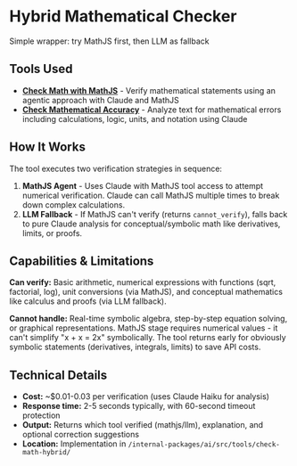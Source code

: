 # Hybrid Mathematical Checker

Simple wrapper: try MathJS first, then LLM as fallback

## Tools Used

- **[Check Math with MathJS](/tools/check-math-with-mathjs)** - Verify mathematical statements using an agentic approach with Claude and MathJS
- **[Check Mathematical Accuracy](/tools/check-math)** - Analyze text for mathematical errors including calculations, logic, units, and notation using Claude

## How It Works

The tool executes two verification strategies in sequence:
1. **MathJS Agent** - Uses Claude with MathJS tool access to attempt numerical verification. Claude can call MathJS multiple times to break down complex calculations.
2. **LLM Fallback** - If MathJS can't verify (returns `cannot_verify`), falls back to pure Claude analysis for conceptual/symbolic math like derivatives, limits, or proofs.

## Capabilities & Limitations

**Can verify:** Basic arithmetic, numerical expressions with functions (sqrt, factorial, log), unit conversions (via MathJS), and conceptual mathematics like calculus and proofs (via LLM fallback).

**Cannot handle:** Real-time symbolic algebra, step-by-step equation solving, or graphical representations. MathJS stage requires numerical values - it can't simplify "x + x = 2x" symbolically. The tool returns early for obviously symbolic statements (derivatives, integrals, limits) to save API costs.

## Technical Details

- **Cost:** ~$0.01-0.03 per verification (uses Claude Haiku for analysis)
- **Response time:** 2-5 seconds typically, with 60-second timeout protection
- **Output:** Returns which tool verified (mathjs/llm), explanation, and optional correction suggestions
- **Location:** Implementation in `/internal-packages/ai/src/tools/check-math-hybrid/`
